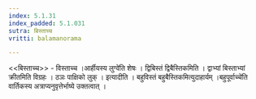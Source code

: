 ```yaml
---
index: 5.1.31
index_padded: 5.1.031
sutra: बिस्ताच्च
vritti: balamanorama

---
```

<<बिस्ताच्च>> - विस्ताच्च ।आर्हीयस्य लुग्वे॑ति शेषः । द्विबिस्तं द्विबैस्तिकमिति । द्वाभ्यां बिस्ताभ्यां क्रीतमिति विग्रहः । ठञः पाक्षिको लुक् । इत्यादीति । बहुविस्तं बहुबैस्तिकमित्युदाहार्यम् ।बहुपूर्वाच्चे॑ति वार्तिकस्य अत्राप्यनुवृत्तेर्भाष्ये उक्तत्वात् । 